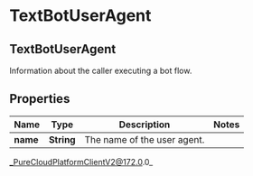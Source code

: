 # TextBotUserAgent

## TextBotUserAgent
Information about the caller executing a bot flow.

## Properties

|Name | Type | Description | Notes|
|------------ | ------------- | ------------- | -------------|
| **name** | **String** | The name of the user agent. | |



_PureCloudPlatformClientV2@172.0.0_
